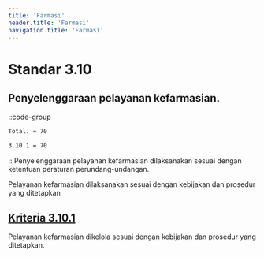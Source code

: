 ```yaml
---
title: 'Farmasi'
header.title: 'Farmasi'
navigation.title: 'Farmasi'
---
```


# Standar 3.10
## Penyelenggaraan pelayanan kefarmasian. 
::code-group
```bash [Nilai]
Total. = 70
```
```bash [Kriteria]
3.10.1 = 70
```
::
Penyelenggaraan pelayanan kefarmasian dilaksanakan sesuai dengan ketentuan peraturan perundang-undangan. 

Pelayanan kefarmasian dilaksanakan sesuai dengan kebijakan dan prosedur yang ditetapkan 

## [Kriteria 3.10.1](/3/10/1) 
Pelayanan kefarmasian dikelola sesuai dengan kebijakan dan prosedur yang ditetapkan. 


